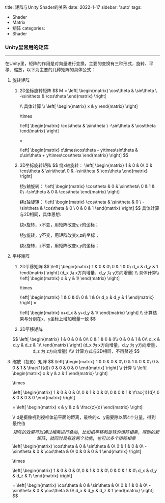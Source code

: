 title: 矩阵与Unity Shader的关系
date: 2022-1-17
sidebar: 'auto'
tags:
 - Shader
 - Matrix
 - 矩阵
categories: 
 - Shader

### Unity里常用的矩阵

---

在Unity里，矩阵的作用是对向量进行变换，主要的变换有三种形式，旋转、平移、缩放，以下为主要的几种矩阵的具体公式：

1. 旋转矩阵

   1. 2D坐标旋转矩阵
      $$
      M = \left[
       \begin{matrix}
         \cos\theta & \sin\theta \\
         -\sin\theta & \cos\theta 
        \end{matrix}
        \right]
        
        \\\\
        具体计算
        \\\\
        \left[
       \begin{matrix}
         x & y
        \end{matrix}
        \right]
        
        \times
        
        \left[
       \begin{matrix}
         \cos\theta & \sin\theta \\
         -\sin\theta & \cos\theta 
        \end{matrix}
        \right]
        
        = 
        
        \left[
       \begin{matrix}
         x\times\cos\theta - y\times\sin\theta & x\sin\theta + y\times\cos\theta
        \end{matrix}
        \right]
      $$
      
   2. 3D坐标旋转矩阵
      $$
      绕x轴旋转：
      \left[
      \begin{matrix}
      1 & 0 & 0\\
      0 & \cos\theta & \sin\theta\\
      0 & -\sin\theta & \cos\theta
      \end{matrix}
      \right]
      
      
      绕y轴旋转：
      \left[
      \begin{matrix}
      \cos\theta & 0 & \sin\theta\\
      0 & 1 &  0\\
      -\sin\theta & 0 &  \cos\theta
      \end{matrix}
      \right]
      
      绕z轴旋转：
      \left[
      \begin{matrix}
      \cos\theta &  \sin\theta & 0 \\
      -\sin\theta &  \cos\theta & 0 \\
      0 & 0 & 1
      \end{matrix}
      \right]
      $$
      具体计算与2D相同，具体思想:
   
      绕x旋转，x不变，用矩阵改变y,z的坐标；
   
      绕y旋转，y不变，用矩阵改变x,z的坐标；
   
      绕z旋转，z不变，用矩阵改变x,y的坐标；
   
2. 平移矩阵

   1. 2D平移矩阵
      $$
      \left[
      \begin{matrix}
      1 & 0 & 0\\
      0 & 1 & 0\\
      d_x & d_y & 1
      \end{matrix}
      \right]    (d_x 为 x方向增量，d_y 为 y方向增量)
      \\\\
      具体计算\\\\
      \left[
      \begin{matrix}
      x & y & 1\\
      \end{matrix}
      \right]
      
      \times
      
      \left[
      \begin{matrix}
      1 & 0 & 0\\
      0 & 1 & 0\\
      d_x & d_y & 1
      \end{matrix}
      \right] = 
      
      \left[
      \begin{matrix}
      x+d_x & y+d_y & 1\\
      \end{matrix}
      \right]
      \\\\
      计算结果与分别在x、y坐标上增加增量一致
      $$
      
   2. 3D平移矩阵
   
   $$
   \left[
   \begin{matrix}
   1 & 0 & 0 & 0\\
   0 & 1 & 0 & 0\\
   0 & 0 & 1 & 0\\
   d_x & d_y & d_z & 1\\
   \end{matrix}
   \right]    (d_x 为 x方向增量，d_y 为 y方向增量，d_z 为 z方向增量)
   \\\\
   计算方式与2D相同，不再赘述
   $$
   
3. 缩放（投影）矩阵
   $$
   \left[
   \begin{matrix}
   1 & 0 & 0 & 0\\
   0 & 1 & 0 & 0\\
   0 & 0 & 1 & \frac{1}{d}\\
   0 & 0 & 0 & 0
   \end{matrix}
   \right]
   \\\\
   计算
   \\\\
   \left[
   \begin{matrix}
   x & y & z & 1
   \end{matrix}
   \right]
   
   \times
   
   \left[
   \begin{matrix}
   1 & 0 & 0 & 0\\
   0 & 1 & 0 & 0\\
   0 & 0 & 1 & \frac{1}{d}\\
   0 & 0 & 0 & 0
   \end{matrix}
   \right]
   
   = 
   \left[
   \begin{matrix}
   x & y & z & \frac{z}{d}
   \end{matrix}
   \right]
   
   \\\\
   d是摄像机到视椎体前平面的距离，最终的x、y需要除以第4个分量，得到最终值
   $$
   矩阵的效果可以通过相乘进行叠加，比如把平移和旋转的矩阵相乘，得到的新矩阵，就同时具有这两个功能，也可以多个矩阵相乘
   $$
   \left[
   \begin{matrix}
   \cos\theta & 0 & \sin\theta & 0\\
   0 & 1 &  0 & 0\\
   -\sin\theta & 0 & \cos\theta & 0\\
   0 & 0 &  0 & 1
   \end{matrix}
   \right]
   
   \times
   
   \left[
   \begin{matrix}
   1 & 0 & 0 & 0\\
   0 & 1 & 0 & 0\\
   0 & 0 & 1 & 0\\
   d_x & d_y & d_z & 1\\
   \end{matrix}
   \right] 
   
   =
   \left[
   \begin{matrix}
   \cos\theta & 0 & \sin\theta & 0\\
   0 & 1 &  0 & 0\\
   -\sin\theta & 0 & \cos\theta & 0\\
   d_x & d_y & d_z  & 1
   \end{matrix}
   \right]
   $$
   

